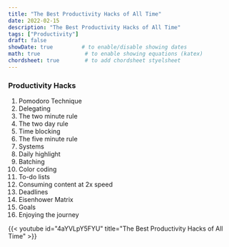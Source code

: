 ```yaml
---
title: "The Best Productivity Hacks of All Time"
date: 2022-02-15
description: "The Best Productivity Hacks of All Time"
tags: ["Productivity"]
draft: false
showDate: true         # to enable/disable showing dates
math: true              # to enable showing equations (katex)
chordsheet: true        # to add chordsheet styelsheet
---
```


### Productivity Hacks
1. Pomodoro Technique
2. Delegating
3. The two minute rule
4. The two day rule
5. Time blocking
6. The five minute rule
7. Systems
8. Daily highlight
9. Batching
10. Color coding
11. To-do lists
12. Consuming content at 2x speed
13. Deadlines
14. Eisenhower Matrix
15. Goals
16. Enjoying the journey

{{< youtube id="4aYVLpY5FYU" title="The Best Productivity Hacks of All Time" >}}

